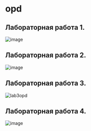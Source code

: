 # opd

## Лабораторная работа 1.
![image](https://github.com/user-attachments/assets/401f11df-f794-4a52-9a38-7c022fa618dd)

## Лабораторная работа 2.
![image](https://github.com/user-attachments/assets/253125c9-1e5a-4b0f-99c8-7d680d91564e)

## Лабораторная работа 3.
![lab3opd](https://github.com/user-attachments/assets/0a118f33-15fa-4907-892e-1ebd77723383)

## Лабораторная работа 4.
![image](https://github.com/user-attachments/assets/8fa93c6f-843e-44a7-88ce-dad010fb3ddb)

